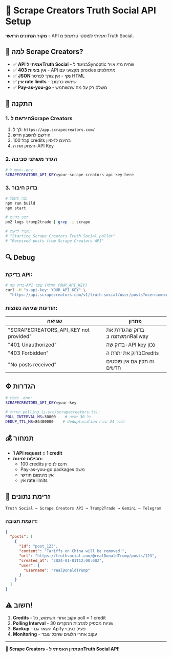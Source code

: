 # 🎯 Scrape Creators Truth Social API Setup

**מקור הנתונים הראשי** - API אמיתי לפוסטי טראמפ מ-Truth Social.

## 🎯 למה Scrape Creators?

- ✅ **API אמיתי לTruth Social** - בניגוד לSynoptic שהיה מזג אויר
- ✅ **אין בעיות 403** - API מקצועי עם proxies מתחלפים
- ✅ **JSON נקי** - אין צורך לפרסר HTML
- ✅ **אין rate limits** - שימוש כרצונך
- ✅ **Pay-as-you-go** - משלם רק על מה שמשתמש

## 🔧 התקנה

### 1. הירשם לScrape Creators

1. לך ל: `https://app.scrapecreators.com/`
2. הירשם לחשבון חדש
3. קבל 100 credits בחינם לניסיון
4. העתק את ה-API Key

### 2. הגדר משתני סביבה

```bash
# הוסף ל-.env
SCRAPECREATORS_API_KEY=your-scrape-creators-api-key-here
```

### 3. בדוק חיבור

```bash
# בנה והפעל
npm run build
npm start

# חפש בלוגים
pm2 logs trump2trade | grep -i scrape

# אמור לראות:
# "Starting Scrape Creators Truth Social poller"
# "Received posts from Scrape Creators API"
```

## 🔍 Debug

### בדיקת API:
```bash
# בדוק שה-API עובד (החלף YOUR_API_KEY)
curl -H "x-api-key: YOUR_API_KEY" \
  "https://api.scrapecreators.com/v1/truth-social/user/posts?username=realDonaldTrump&limit=1"
```

### הודעות שגיאה נפוצות:

| שגיאה | פתרון |
|-------|--------|
| "SCRAPECREATORS_API_KEY not provided" | בדוק שהגדרת את המשתנה בRailway |
| "401 Unauthorized" | בדוק שה-API key נכון |
| "403 Forbidden" | בדוק את יתרת הCredits |
| "No posts received" | זה תקין אם אין פוסטים חדשים |

## ⚙️ הגדרות

```bash
# בקובץ .env:
SCRAPECREATORS_API_KEY=your-key

# הגדרות polling (ב-src/scrapecreators.ts):
POLL_INTERVAL_MS=30000    # כל 30 שניות
DEDUP_TTL_MS=86400000    # deduplication למשך 24 שעות
```

## 💰 תמחור

- **1 API request = 1 credit**
- **חבילות זמינות:**
  - 100 credits חינם לניסיון
  - Pay-as-you-go packages משם
  - אין מינימום חודשי
  - אין rate limits

## 🔄 זרימת נתונים

```
Truth Social → Scrape Creators API → Trump2Trade → Gemini → Telegram
```

### דוגמת תגובה:
```json
{
  "posts": [
    {
      "id": "post_123",
      "content": "Tariffs on China will be removed!",
      "url": "https://truthsocial.com/@realDonaldTrump/posts/123",
      "created_at": "2024-01-01T12:00:00Z",
      "user": {
        "username": "realDonaldTrump"
      }
    }
  ]
}
```

## ⚠️ חשוב!

1. **Credits** - עקוב אחרי השימוש, כל poll = 1 credit
2. **Polling Interval** - 30 שניות מספיק למרבית המקרים
3. **Backup** - השאר גם Apify פעיל כגיבוי
4. **Monitoring** - עקוב אחרי הלוגים שהכל עובד

---

**🎯 Scrape Creators - הפתרון האמיתי לTruth Social API!**